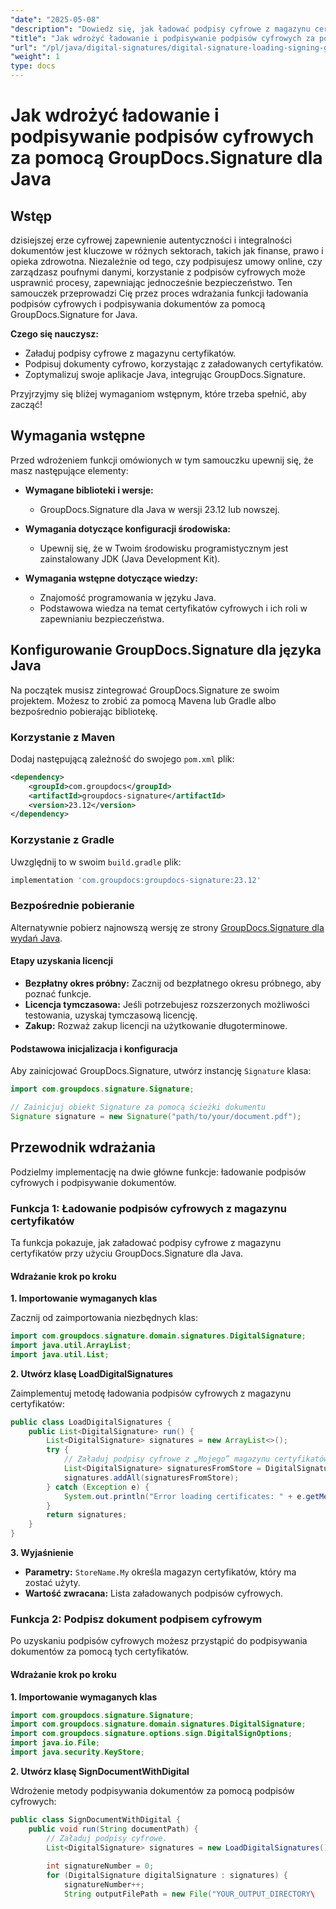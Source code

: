 ```yaml
---
"date": "2025-05-08"
"description": "Dowiedz się, jak ładować podpisy cyfrowe z magazynu certyfikatów i podpisywać dokumenty cyfrowo za pomocą GroupDocs.Signature for Java. Usprawnij swoje aplikacje Java dzięki bezpiecznemu podpisywaniu dokumentów."
"title": "Jak wdrożyć ładowanie i podpisywanie podpisów cyfrowych za pomocą GroupDocs.Signature dla Java"
"url": "/pl/java/digital-signatures/digital-signature-loading-signing-groupdocs-java/"
"weight": 1
type: docs
---
```

# Jak wdrożyć ładowanie i podpisywanie podpisów cyfrowych za pomocą GroupDocs.Signature dla Java

## Wstęp

dzisiejszej erze cyfrowej zapewnienie autentyczności i integralności dokumentów jest kluczowe w różnych sektorach, takich jak finanse, prawo i opieka zdrowotna. Niezależnie od tego, czy podpisujesz umowy online, czy zarządzasz poufnymi danymi, korzystanie z podpisów cyfrowych może usprawnić procesy, zapewniając jednocześnie bezpieczeństwo. Ten samouczek przeprowadzi Cię przez proces wdrażania funkcji ładowania podpisów cyfrowych i podpisywania dokumentów za pomocą GroupDocs.Signature for Java.

**Czego się nauczysz:**
- Załaduj podpisy cyfrowe z magazynu certyfikatów.
- Podpisuj dokumenty cyfrowo, korzystając z załadowanych certyfikatów.
- Zoptymalizuj swoje aplikacje Java, integrując GroupDocs.Signature.

Przyjrzyjmy się bliżej wymaganiom wstępnym, które trzeba spełnić, aby zacząć!

## Wymagania wstępne

Przed wdrożeniem funkcji omówionych w tym samouczku upewnij się, że masz następujące elementy:

- **Wymagane biblioteki i wersje:**
  - GroupDocs.Signature dla Java w wersji 23.12 lub nowszej.
  
- **Wymagania dotyczące konfiguracji środowiska:**
  - Upewnij się, że w Twoim środowisku programistycznym jest zainstalowany JDK (Java Development Kit).
- **Wymagania wstępne dotyczące wiedzy:**
  - Znajomość programowania w języku Java.
  - Podstawowa wiedza na temat certyfikatów cyfrowych i ich roli w zapewnianiu bezpieczeństwa.

## Konfigurowanie GroupDocs.Signature dla języka Java

Na początek musisz zintegrować GroupDocs.Signature ze swoim projektem. Możesz to zrobić za pomocą Mavena lub Gradle albo bezpośrednio pobierając bibliotekę.

### Korzystanie z Maven

Dodaj następującą zależność do swojego `pom.xml` plik:

```xml
<dependency>
    <groupId>com.groupdocs</groupId>
    <artifactId>groupdocs-signature</artifactId>
    <version>23.12</version>
</dependency>
```

### Korzystanie z Gradle

Uwzględnij to w swoim `build.gradle` plik:

```gradle
implementation 'com.groupdocs:groupdocs-signature:23.12'
```

### Bezpośrednie pobieranie

Alternatywnie pobierz najnowszą wersję ze strony [GroupDocs.Signature dla wydań Java](https://releases.groupdocs.com/signature/java/).

#### Etapy uzyskania licencji

- **Bezpłatny okres próbny:** Zacznij od bezpłatnego okresu próbnego, aby poznać funkcje.
- **Licencja tymczasowa:** Jeśli potrzebujesz rozszerzonych możliwości testowania, uzyskaj tymczasową licencję.
- **Zakup:** Rozważ zakup licencji na użytkowanie długoterminowe.

#### Podstawowa inicjalizacja i konfiguracja

Aby zainicjować GroupDocs.Signature, utwórz instancję `Signature` klasa:

```java
import com.groupdocs.signature.Signature;

// Zainicjuj obiekt Signature za pomocą ścieżki dokumentu
Signature signature = new Signature("path/to/your/document.pdf");
```

## Przewodnik wdrażania

Podzielmy implementację na dwie główne funkcje: ładowanie podpisów cyfrowych i podpisywanie dokumentów.

### Funkcja 1: Ładowanie podpisów cyfrowych z magazynu certyfikatów

Ta funkcja pokazuje, jak załadować podpisy cyfrowe z magazynu certyfikatów przy użyciu GroupDocs.Signature dla Java.

#### Wdrażanie krok po kroku

**1. Importowanie wymaganych klas**

Zacznij od zaimportowania niezbędnych klas:

```java
import com.groupdocs.signature.domain.signatures.DigitalSignature;
import java.util.ArrayList;
import java.util.List;
```

**2. Utwórz klasę LoadDigitalSignatures**

Zaimplementuj metodę ładowania podpisów cyfrowych z magazynu certyfikatów:

```java
public class LoadDigitalSignatures {
    public List<DigitalSignature> run() {
        List<DigitalSignature> signatures = new ArrayList<>();
        try {
            // Załaduj podpisy cyfrowe z „Mojego” magazynu certyfikatów.
            List<DigitalSignature> signaturesFromStore = DigitalSignature.loadDigitalSignatures(StoreName.My);
            signatures.addAll(signaturesFromStore);
        } catch (Exception e) {
            System.out.println("Error loading certificates: " + e.getMessage());
        }
        return signatures;
    }
}
```

**3. Wyjaśnienie**

- **Parametry:** `StoreName.My` określa magazyn certyfikatów, który ma zostać użyty.
- **Wartość zwracana:** Lista załadowanych podpisów cyfrowych.

### Funkcja 2: Podpisz dokument podpisem cyfrowym

Po uzyskaniu podpisów cyfrowych możesz przystąpić do podpisywania dokumentów za pomocą tych certyfikatów.

#### Wdrażanie krok po kroku

**1. Importowanie wymaganych klas**

```java
import com.groupdocs.signature.Signature;
import com.groupdocs.signature.domain.signatures.DigitalSignature;
import com.groupdocs.signature.options.sign.DigitalSignOptions;
import java.io.File;
import java.security.KeyStore;
```

**2. Utwórz klasę SignDocumentWithDigital**

Wdrożenie metody podpisywania dokumentów za pomocą podpisów cyfrowych:

```java
public class SignDocumentWithDigital {
    public void run(String documentPath) {
        // Załaduj podpisy cyfrowe.
        List<DigitalSignature> signatures = new LoadDigitalSignatures().run();
        
        int signatureNumber = 0;
        for (DigitalSignature digitalSignature : signatures) {
            signatureNumber++;
            String outputFilePath = new File("YOUR_OUTPUT_DIRECTORY\